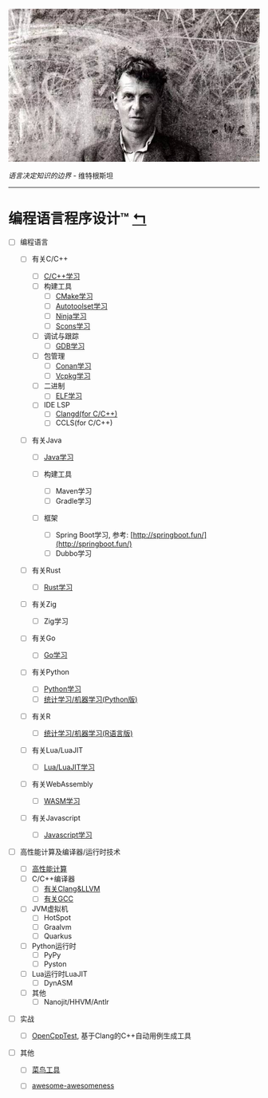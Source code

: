 ![](Wittgenstein.jpeg)

*语言决定知识的边界* - 维特根斯坦

---

# 编程语言程序设计™      [↰](https://gitee.com/yejinlei/about-cs)

- [ ] 编程语言
  - [ ] 有关C/C++
    - [ ] [C/C++学习](CC++/README.md)
    - [ ] 构建工具
      - [ ] [CMake学习](CC++/Build/Cmake.md)
      - [ ] [Autotoolset学习](CC++/Build/Autotoolset.md)
      - [ ] [Ninja学习](CC++/Build/Ninja.md)
      - [ ] [Scons学习](CC++/Build/Scons.md)
    - [ ] 调试与跟踪
      - [ ] [GDB学习](CC++/Debug/GDB.md)
    - [ ] 包管理
      - [ ] [Conan学习](CC++/Package/Conan.md)
      - [ ] [Vcpkg学习](CC++/Package/Vcpkg.md)
    - [ ] 二进制
      - [ ] [ELF学习](CC++/Bin/Elf.md)
    - [ ] IDE LSP
      - [ ] [Clangd(for C/C++)](CC++/LSP/Clangd.md)
      - [ ] CCLS(for C/C++)
  - [ ] 有关Java
    - [ ] [Java学习](Java/README.md)

    - [ ] 构建工具
      - [ ] Maven学习
      - [ ] Gradle学习
      
    - [ ] 框架
      - [ ] Spring Boot学习,  参考: [http://springboot.fun/](http://springboot.fun/)
      - [ ] Dubbo学习
    
  - [ ] 有关Rust
    
    - [ ] [Rust学习](Rust/README.md)
  - [ ] 有关Zig
    
    - [ ] Zig学习
  - [ ] 有关Go
    
    - [ ] [Go学习](Go/README.md)
  - [ ] 有关Python
    - [ ] [Python学习](http://nbviewer.jupyter.org/github/yejinlei/about-python/tree/master/)
    - [ ] [统计学习/机器学习(Python版)](https://gitee.com/yejinlei/about-ml/tree/master/Python)
  - [ ] 有关R
    
    - [ ] [统计学习/机器学习(R语言版)](https://gitee.com/yejinlei/about-ml/blob/master/R)
  - [ ] 有关Lua/LuaJIT
    - [ ] [Lua/LuaJIT学习](Lua/README.md)
  - [ ] 有关WebAssembly
    
    - [ ] [WASM学习](Wasm/README.md)
  - [ ] 有关Javascript
  	
  	- [ ] [Javascript学习](Javascript/README.md)
- [ ] 高性能计算及编译器/运行时技术
  - [ ] [高性能计算](HPC/README.md)
  - [ ] C/C++编译器
    - [ ] [有关Clang&LLVM](Clang/README.md)
    - [ ] [有关GCC](GCC/README.md)
  
  - [ ] JVM虚拟机
    - [ ] HotSpot
    - [ ] Graalvm
    - [ ] Quarkus
  - [ ] Python运行时
    - [ ] PyPy
    - [ ] Pyston
  - [ ] Lua运行时LuaJIT
    - [ ] DynASM
  - [ ] 其他
    - [ ] Nanojit/HHVM/Antlr
- [ ] 实战
  
  - [ ] [OpenCppTest](https://gitee.com/yejinlei/OpenCppTest), 基于Clang的C++自动用例生成工具
- [ ] 其他
  
  - [ ] [菜鸟工具](https://c.runoob.com/)
  - [ ] [awesome-awesomeness](https://gitee.com/aimo-awesome/awesome-awesomeness)


